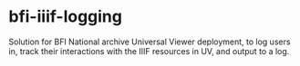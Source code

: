 # bfi-iiif-logging
Solution for BFI National archive Universal Viewer deployment, to log users in, track their interactions with the IIIF resources in UV, and output to a log.
